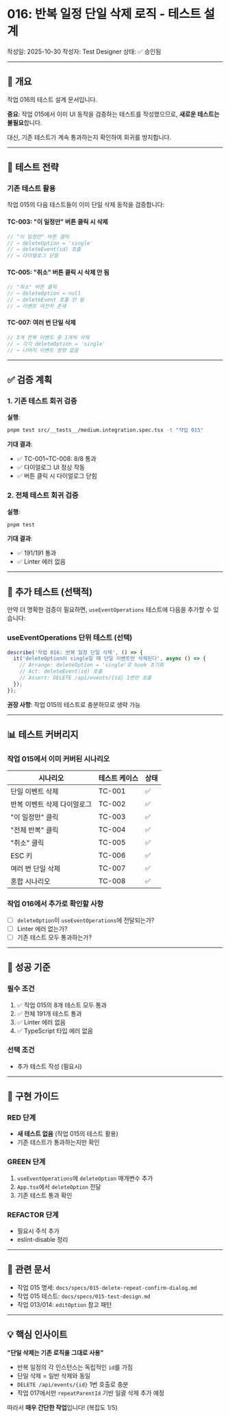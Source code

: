 # 016: 반복 일정 단일 삭제 로직 - 테스트 설계

작성일: 2025-10-30
작성자: Test Designer
상태: ✅ 승인됨

---

## 📌 개요

작업 016의 테스트 설계 문서입니다.

**중요**: 작업 015에서 이미 UI 동작을 검증하는 테스트를 작성했으므로, **새로운 테스트는 불필요**합니다.

대신, 기존 테스트가 계속 통과하는지 확인하여 회귀를 방지합니다.

---

## 🎯 테스트 전략

### 기존 테스트 활용

작업 015의 다음 테스트들이 이미 단일 삭제 동작을 검증합니다:

#### TC-003: "이 일정만" 버튼 클릭 시 삭제

```typescript
// "이 일정만" 버튼 클릭
// → deleteOption = 'single'
// → deleteEvent(id) 호출
// → 다이얼로그 닫힘
```

#### TC-005: "취소" 버튼 클릭 시 삭제 안 됨

```typescript
// "취소" 버튼 클릭
// → deleteOption = null
// → deleteEvent 호출 안 됨
// → 이벤트 여전히 존재
```

#### TC-007: 여러 번 단일 삭제

```typescript
// 3개 반복 이벤트 중 1개씩 삭제
// → 각각 deleteOption = 'single'
// → 나머지 이벤트 영향 없음
```

---

## ✅ 검증 계획

### 1. 기존 테스트 회귀 검증

**실행**:

```bash
pnpm test src/__tests__/medium.integration.spec.tsx -t "작업 015"
```

**기대 결과**:

- ✅ TC-001~TC-008: 8/8 통과
- ✅ 다이얼로그 UI 정상 작동
- ✅ 버튼 클릭 시 다이얼로그 닫힘

### 2. 전체 테스트 회귀 검증

**실행**:

```bash
pnpm test
```

**기대 결과**:

- ✅ 191/191 통과
- ✅ Linter 에러 없음

---

## 🧪 추가 테스트 (선택적)

만약 더 명확한 검증이 필요하면, `useEventOperations` 테스트에 다음을 추가할 수 있습니다:

### useEventOperations 단위 테스트 (선택)

```typescript
describe('작업 016: 반복 일정 단일 삭제', () => {
  it('deleteOption이 single일 때 단일 이벤트만 삭제된다', async () => {
    // Arrange: deleteOption = 'single'로 hook 초기화
    // Act: deleteEvent(id) 호출
    // Assert: DELETE /api/events/{id} 1번만 호출
  });
});
```

**권장 사항**: 작업 015의 테스트로 충분하므로 생략 가능

---

## 📊 테스트 커버리지

### 작업 015에서 이미 커버된 시나리오

| 시나리오                    | 테스트 케이스 | 상태 |
| --------------------------- | ------------- | ---- |
| 단일 이벤트 삭제            | TC-001        | ✅   |
| 반복 이벤트 삭제 다이얼로그 | TC-002        | ✅   |
| "이 일정만" 클릭            | TC-003        | ✅   |
| "전체 반복" 클릭            | TC-004        | ✅   |
| "취소" 클릭                 | TC-005        | ✅   |
| ESC 키                      | TC-006        | ✅   |
| 여러 번 단일 삭제           | TC-007        | ✅   |
| 혼합 시나리오               | TC-008        | ✅   |

### 작업 016에서 추가로 확인할 사항

- [ ] `deleteOption`이 `useEventOperations`에 전달되는가?
- [ ] Linter 에러 없는가?
- [ ] 기존 테스트 모두 통과하는가?

---

## 🎯 성공 기준

### 필수 조건

1. ✅ 작업 015의 8개 테스트 모두 통과
2. ✅ 전체 191개 테스트 통과
3. ✅ Linter 에러 없음
4. ✅ TypeScript 타입 에러 없음

### 선택 조건

- 추가 테스트 작성 (필요시)

---

## 📝 구현 가이드

### RED 단계

- **새 테스트 없음** (작업 015의 테스트 활용)
- 기존 테스트가 통과하는지만 확인

### GREEN 단계

1. `useEventOperations`에 `deleteOption` 매개변수 추가
2. `App.tsx`에서 `deleteOption` 전달
3. 기존 테스트 통과 확인

### REFACTOR 단계

- 필요시 주석 추가
- eslint-disable 정리

---

## 🔗 관련 문서

- 작업 015 명세: `docs/specs/015-delete-repeat-confirm-dialog.md`
- 작업 015 테스트: `docs/specs/015-test-design.md`
- 작업 013/014: `editOption` 참고 패턴

---

## 💡 핵심 인사이트

**"단일 삭제는 기존 로직을 그대로 사용"**

- 반복 일정의 각 인스턴스는 독립적인 `id`를 가짐
- 단일 삭제 = 일반 삭제와 동일
- `DELETE /api/events/{id}` 1번 호출로 충분
- 작업 017에서만 `repeatParentId` 기반 일괄 삭제 추가 예정

따라서 **매우 간단한 작업**입니다! (복잡도 1/5)

